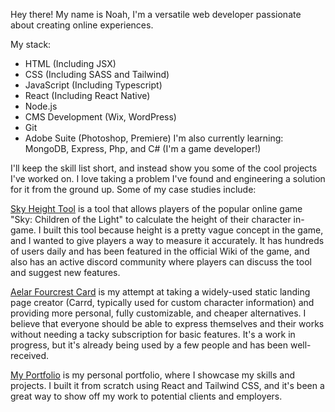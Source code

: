 Hey there! My name is Noah, I'm a versatile web developer passionate about creating online experiences.

My stack:

- HTML (Including JSX)
- CSS (Including SASS and Tailwind)
- JavaScript (Including Typescript)
- React (Including React Native)
- Node.js
- CMS Development (Wix, WordPress)
- Git
- Adobe Suite (Photoshop, Premiere)
  I'm also currently learning:
  MongoDB, Express, Php, and C# (I'm a game developer!)

I'll keep the skill list short, and instead show you some of the cool projects I've worked on.
I love taking a problem I've found and engineering a solution for it from the ground up. Some of my case studies include:

[Sky Height Tool](https://skyheight.net) is a tool that allows players of the popular online game "Sky: Children of the Light" to calculate the height of their character in-game. I built this tool because height is a pretty vague concept in the game, and I wanted to give players a way to measure it accurately. It has hundreds of users daily and has been featured in the official Wiki of the game, and also has an active discord community where players can discuss the tool and suggest new features.

[Aelar Fourcrest Card](https://www.fourcrest.xyz) is my attempt at taking a widely-used static landing page creator (Carrd, typically used for custom character information) and providing more personal, fully customizable, and cheaper alternatives. I believe that everyone should be able to express themselves and their works without needing a tacky subscription for basic features. It's a work in progress, but it's already being used by a few people and has been well-received.

[My Portfolio](https://noahbazer.dev) is my personal portfolio, where I showcase my skills and projects. I built it from scratch using React and Tailwind CSS, and it's been a great way to show off my work to potential clients and employers.
